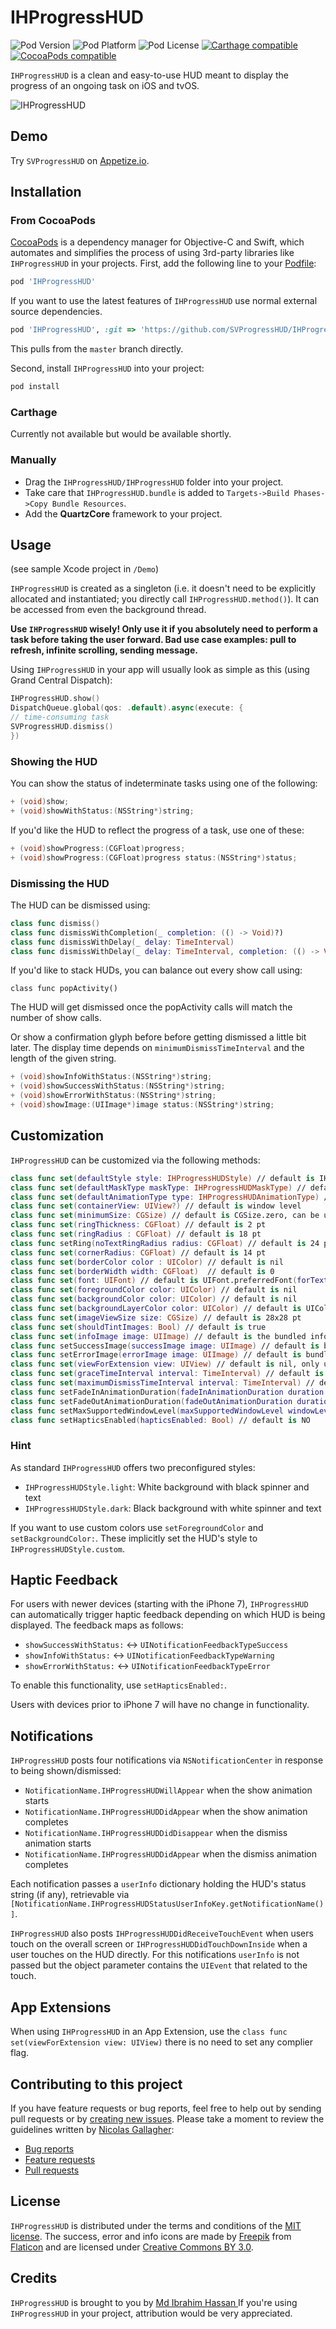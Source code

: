 # IHProgressHUD

![Pod Version](https://img.shields.io/cocoapods/v/SVProgressHUD.svg?style=flat)
![Pod Platform](https://img.shields.io/cocoapods/p/SVProgressHUD.svg?style=flat)
![Pod License](https://img.shields.io/cocoapods/l/SVProgressHUD.svg?style=flat)
[![Carthage compatible](https://img.shields.io/badge/Carthage-compatible-green.svg?style=flat)](https://github.com/Carthage/Carthage)
[![CocoaPods compatible](https://img.shields.io/badge/CocoaPods-compatible-green.svg?style=flat)](https://cocoapods.org)

`IHProgressHUD` is a clean and easy-to-use HUD meant to display the progress of an ongoing task on iOS and tvOS.

![IHProgressHUD](http://f.cl.ly/items/2G1F1Z0M0k0h2U3V1p39/SVProgressHUD.gif)

## Demo        

Try `SVProgressHUD` on [Appetize.io](https://appetize.io/app/p8r2cvy8kq74x7q7tjqf5gyatr).

## Installation

### From CocoaPods

[CocoaPods](http://cocoapods.org) is a dependency manager for Objective-C and Swift, which automates and simplifies the process of using 3rd-party libraries like `IHProgressHUD` in your projects. First, add the following line to your [Podfile](http://guides.cocoapods.org/using/using-cocoapods.html):

```ruby
pod 'IHProgressHUD'
```

If you want to use the latest features of `IHProgressHUD` use normal external source dependencies.

```ruby
pod 'IHProgressHUD', :git => 'https://github.com/SVProgressHUD/IHProgressHUD.git'
```

This pulls from the `master` branch directly.

Second, install `IHProgressHUD` into your project:

```ruby
pod install
```

### Carthage

Currently not available but would be available shortly.

### Manually

* Drag the `IHProgressHUD/IHProgressHUD` folder into your project.
* Take care that `IHProgressHUD.bundle` is added to `Targets->Build Phases->Copy Bundle Resources`.
* Add the **QuartzCore** framework to your project.

## Usage

(see sample Xcode project in `/Demo`)

`IHProgressHUD` is created as a singleton (i.e. it doesn't need to be explicitly allocated and instantiated; you directly call `IHProgressHUD.method()`). It can be accessed from even the background thread.

**Use `IHProgressHUD` wisely! Only use it if you absolutely need to perform a task before taking the user forward. Bad use case examples: pull to refresh, infinite scrolling, sending message.**

Using `IHProgressHUD` in your app will usually look as simple as this (using Grand Central Dispatch):

```Swift
IHProgressHUD.show()
DispatchQueue.global(qos: .default).async(execute: {
// time-consuming task
SVProgressHUD.dismiss()
})
```

### Showing the HUD

You can show the status of indeterminate tasks using one of the following:

```objective-c
+ (void)show;
+ (void)showWithStatus:(NSString*)string;
```

If you'd like the HUD to reflect the progress of a task, use one of these:

```objective-c
+ (void)showProgress:(CGFloat)progress;
+ (void)showProgress:(CGFloat)progress status:(NSString*)status;
```

### Dismissing the HUD

The HUD can be dismissed using:

```Swift
class func dismiss()
class func dismissWithCompletion(_ completion: (() -> Void)?)
class func dismissWithDelay(_ delay: TimeInterval)
class func dismissWithDelay(_ delay: TimeInterval, completion: (() -> Void)?)
```

If you'd like to stack HUDs, you can balance out every show call using:

```
class func popActivity()
```

The HUD will get dismissed once the popActivity calls will match the number of show calls.

Or show a confirmation glyph before before getting dismissed a little bit later. The display time depends on `minimumDismissTimeInterval` and the length of the given string.

```objective-c
+ (void)showInfoWithStatus:(NSString*)string;
+ (void)showSuccessWithStatus:(NSString*)string;
+ (void)showErrorWithStatus:(NSString*)string;
+ (void)showImage:(UIImage*)image status:(NSString*)string;
```

## Customization

`IHProgressHUD` can be customized via the following methods:

```Swift
class func set(defaultStyle style: IHProgressHUDStyle) // default is IHProgressHUDStyle.light
class func set(defaultMaskType maskType: IHProgressHUDMaskType) // default is IHProgressHUDMaskType.none
class func set(defaultAnimationType type: IHProgressHUDAnimationType) // default is IHProgressHUDAnimationType.flat
class func set(containerView: UIView?) // default is window level
class func set(minimumSize: CGSize) // default is CGSize.zero, can be used to avoid resizing
class func set(ringThickness: CGFloat) // default is 2 pt
class func set(ringRadius : CGFloat) // default is 18 pt
class func setRing(noTextRingRadius radius: CGFloat) // default is 24 pt
class func set(cornerRadius: CGFloat) // default is 14 pt
class func set(borderColor color : UIColor) // default is nil
class func set(borderWidth width: CGFloat)  // default is 0
class func set(font: UIFont) // default is UIFont.preferredFont(forTextStyle: .subheadline)
class func set(foregroundColor color: UIColor) // default is nil                    
class func set(backgroundColor color: UIColor) // default is nil                        
class func set(backgroundLayerColor color: UIColor) // default is UIColor.init(white: 0, alpha: 0.4), only used for SVProgressHUDMaskTypeCustom
class func set(imageViewSize size: CGSize) // default is 28x28 pt
class func set(shouldTintImages: Bool) // default is true
class func set(infoImage image: UIImage) // default is the bundled info image provided by Freepik
class func setSuccessImage(successImage image: UIImage) // default is bundled success image from Freepik
class func setErrorImage(errorImage image: UIImage) // default is bundled error image from Freepik
class func set(viewForExtension view: UIView) // default is nil, only used for App Extensions
class func set(graceTimeInterval interval: TimeInterval) // default is 5.0 seconds
class func set(maximumDismissTimeInterval interval: TimeInterval) // default is TimeInterval(CGFloat.infinity)
class func setFadeInAnimationDuration(fadeInAnimationDuration duration: TimeInterval) // default is 0.15 seconds
class func setFadeOutAnimationDuration(fadeOutAnimationDuration duration: TimeInterval) // default is 0.15 seconds
class func setMaxSupportedWindowLevel(maxSupportedWindowLevel windowLevel: UIWindow.Level) // default is UIWindowLevelNormal
class func setHapticsEnabled(hapticsEnabled: Bool) // default is NO
```

### Hint

As standard `IHProgressHUD` offers two preconfigured styles:

* `IHProgressHUDStyle.light`: White background with black spinner and text
* `IHProgressHUDStyle.dark`: Black background with white spinner and text

If you want to use custom colors use `setForegroundColor` and `setBackgroundColor:`. These implicitly set the HUD's style to `IHProgressHUDStyle.custom`.

## Haptic Feedback

For users with newer devices (starting with the iPhone 7), `IHProgressHUD` can automatically trigger haptic feedback depending on which HUD is being displayed. The feedback maps as follows:

* `showSuccessWithStatus:` <-> `UINotificationFeedbackTypeSuccess`
* `showInfoWithStatus:` <-> `UINotificationFeedbackTypeWarning`
* `showErrorWithStatus:` <-> `UINotificationFeedbackTypeError`

To enable this functionality, use `setHapticsEnabled:`.

Users with devices prior to iPhone 7 will have no change in functionality.

## Notifications

`IHProgressHUD` posts four notifications via `NSNotificationCenter` in response to being shown/dismissed:
* `NotificationName.IHProgressHUDWillAppear` when the show animation starts
* `NotificationName.IHProgressHUDDidAppear` when the show animation completes
* `NotificationName.IHProgressHUDDidDisappear` when the dismiss animation starts
* `NotificationName.IHProgressHUDDidAppear` when the dismiss animation completes

Each notification passes a `userInfo` dictionary holding the HUD's status string (if any), retrievable via `[NotificationName.IHProgressHUDStatusUserInfoKey.getNotificationName()]`.

`IHProgressHUD` also posts `IHProgressHUDDidReceiveTouchEvent` when users touch on the overall screen or `IHProgressHUDDidTouchDownInside` when a user touches on the HUD directly. For this notifications `userInfo` is not passed but the object parameter contains the `UIEvent` that related to the touch.

## App Extensions

When using `IHProgressHUD` in an App Extension,  use the `class func set(viewForExtension view: UIView)` there is no need to set any complier flag.  

## Contributing to this project

If you have feature requests or bug reports, feel free to help out by sending pull requests or by [creating new issues](https://github.com/ibrahimhass/IHProgressHUD/issues/new). Please take a moment to
review the guidelines written by [Nicolas Gallagher](https://github.com/necolas):

* [Bug reports](https://github.com/necolas/issue-guidelines/blob/master/CONTRIBUTING.md#bugs)
* [Feature requests](https://github.com/necolas/issue-guidelines/blob/master/CONTRIBUTING.md#features)
* [Pull requests](https://github.com/necolas/issue-guidelines/blob/master/CONTRIBUTING.md#pull-requests)

## License

`IHProgressHUD` is distributed under the terms and conditions of the [MIT license](https://github.com/SVProgressHUD/SVProgressHUD/blob/master/LICENSE). The success, error and info icons are made by [Freepik](http://www.freepik.com) from [Flaticon](http://www.flaticon.com) and are licensed under [Creative Commons BY 3.0](http://creativecommons.org/licenses/by/3.0/).

## Credits

`IHProgressHUD` is brought to you by [Md Ibrahim Hassan ](mdibrahimhassan@gmail.com)
If you're using `IHProgressHUD` in your project, attribution would be very appreciated.
